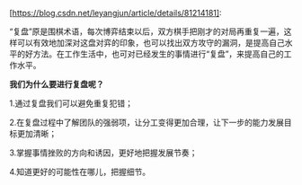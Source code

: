 

[https://blog.csdn.net/leyangjun/article/details/81214181]: 

“复盘”原是围棋术语，每次博弈结束以后，双方棋手把刚才的对局再重复一遍，这样可以有效地加深对这盘对弈的印象，也可以找出双方攻守的漏洞，是提高自己水平的好方法。在工作生活中，也可对已经发生的事情进行“复盘”，来提高自己的工作水平。 

**我们为什么要进行复盘呢？**

1.通过复盘我们可以避免重复犯错；

2.在复盘过程中了解团队的强弱项，让分工变得更加合理，让下一步的能力发展目标更加清晰；

3.掌握事情挫败的方向和诱因，更好地把握发展节奏；

4.知道更好的可能性在哪儿，把握细节。

